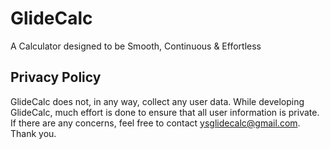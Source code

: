 # GlideCalc
A Calculator designed to be Smooth, Continuous & Effortless
## Privacy Policy
GlideCalc does not, in any way, collect any user data. While developing GlideCalc, much effort is done to ensure that all user information is private. If there are any concerns, feel free to contact ysglidecalc@gmail.com. Thank you.